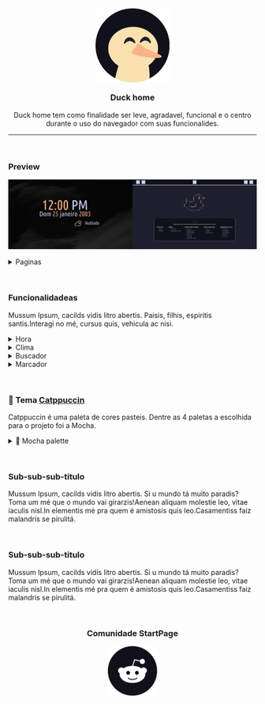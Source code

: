 <!--Start Page personalizada-->
<div  align="center">
<h3> <img src="md_assets/svg/icone.svg" width="150" height="150" alt="duck-home Logo"/>

Duck home
</h3>

Duck home tem como finalidade ser leve, agradavel, funcional e o centro durante o uso do navegador com suas funcionalides.
</div>

---

&nbsp;

### Preview

<img src="md_assets/preview/home_frame.png" width="50%" alt="preview"></img><img src="md_assets/preview/tela_principal.png" width="50%" alt="preview"></img>

<details><summary>Paginas</summary>
<img src="md_assets/preview/home_frame.png" alt="preview"></img>
<img src="md_assets/preview/tela_principal.png"></img>
<img src="md_assets/preview/tela_segundaria.png" alt="preview"></img>
</details>

&nbsp;

### Funcionalidadeas

Mussum Ipsum, cacilds vidis litro abertis. Paisis, filhis, espiritis santis.Interagi no mé, cursus quis, vehicula ac nisi.
<details><summary>Hora</summary>
algo
</details>

<details><summary>Clima</summary>
algo
</details>

<details><summary>Buscador</summary>
algo
</details>

<details><summary>Marcador</summary>
algo
</details>

&nbsp;


### 🎨 Tema <a href="https://github.com/catppuccin">Catppuccin</a>

Catppuccin é uma paleta de cores pasteis. Dentre as 4 paletas a escolhida para o projeto foi a Mocha.

<details><summary>🌿 Mocha palette</summary>
<table>
 <tr>
  <th></th>
  <th>Labels</th>
  <th>Hex</th>
  <th></th>
  <th>Labels</th>
  <th>Hex</th>
 </tr>
 <tr>
  <td><img src="md_assets/palette/circles/mocha_rosewater.png" height="25" width="25"/></td>
  <td>Rosewater</td>
  <td><code>#f5e0dc</code></td>
  <td><img src="md_assets/palette/circles/mocha_text.png" height="25" width="25"/></td>
  <td>Text</td>
  <td><code>#cdd6f4</code></td>
 </tr>
 <tr>
  <td><img src="md_assets/palette/circles/mocha_flamingo.png" height="25" width="25"/></td>
  <td>Flamingo</td>
  <td><code>#f2cdcd</code></td>
  <td><img src="md_assets/palette/circles/mocha_subtext1.png" height="25" width="25"/></td>
  <td>Subtext1</td>
  <td><code>#bac2de</code></td>
 </tr>
 <tr>
  <td><img src="md_assets/palette/circles/mocha_pink.png" height="25" width="25"/></td>
  <td>Pink</td>
  <td><code>#f5c2e7</code></td>
  <td><img src="md_assets/palette/circles/mocha_subtext0.png" height="25" width="25"/></td>
  <td>Subtext0</td>
  <td><code>#a6adc8</code></td>
 </tr>
 <tr>
  <td><img src="md_assets/palette/circles/mocha_mauve.png" height="25" width="25"/></td>
  <td>Mauve</td>
  <td><code>#cba6f7</code></td>
  <td><img src="md_assets/palette/circles/mocha_overlay2.png" height="25" width="25"/></td>
  <td>Overlay2</td>
  <td><code>#9399b2</code></td>
 </tr>
 <tr>
  <td><img src="md_assets/palette/circles/mocha_red.png" height="25" width="25"/></td>
  <td>Red</td>
  <td><code>#f38ba8</code></td>
  <td><img src="md_assets/palette/circles/mocha_overlay1.png" height="25" width="25"/></td>
  <td>Overlay1</td>
  <td><code>#7f849c</code></td>
 </tr>
 <tr>
  <td><img src="md_assets/palette/circles/mocha_maroon.png" height="25" width="25"/></td>
  <td>Maroon</td>
  <td><code>#eba0ac</code></td>
  <td><img src="md_assets/palette/circles/mocha_overlay0.png" height="25" width="25"/></td>
  <td>Overlay0</td>
  <td><code>#6c7086</code></td>
 </tr>
 <tr>
  <td><img src="md_assets/palette/circles/mocha_peach.png" height="25" width="25"/></td>
  <td>Peach</td>
  <td><code>#fab387</code></td>
  <td><img src="md_assets/palette/circles/mocha_surface2.png" height="25" width="25"/></td>
  <td>Surface2</td>
  <td><code>#585b70</code></td>
 </tr>
 <tr>
  <td><img src="md_assets/palette/circles/mocha_yellow.png" height="25" width="25"/></td>
  <td>Yellow</td>
  <td><code>#f9e2af</code></td>
  <td><img src="md_assets/palette/circles/mocha_surface1.png" height="25" width="25"/></td>
  <td>Surface1</td>
  <td><code>#45475a</code></td>
 </tr>
 <tr>
  <td><img src="md_assets/palette/circles/mocha_green.png" height="25" width="25"/></td>
  <td>Green</td>
  <td><code>#a6e3a1</code></td>
  <td><img src="md_assets/palette/circles/mocha_surface0.png" height="25" width="25"/></td>
  <td>Surface0</td>
  <td><code>#313244</code></td>
 </tr>
 <tr>
  <td><img src="md_assets/palette/circles/mocha_teal.png" height="25" width="25"/></td>
  <td>Teal</td>
  <td><code>#313244</code></td>
  <td><img src="md_assets/palette/circles/mocha_base.png" height="25" width="25"/></td>
  <td>Base</td>
  <td><code>#1e1e2e</code></td>
 </tr>
 <tr>
  <td><img src="md_assets/palette/circles/mocha_sky.png" height="25" width="25"/></td>
  <td>Sky</td>
  <td><code>#89dceb</code></td>
  <td><img src="md_assets/palette/circles/mocha_mantle.png" height="25" width="25"/></td>
  <td>Mantle</td>
  <td><code>#181825</code></td>
 </tr>
 <tr>
  <td><img src="md_assets/palette/circles/mocha_sapphire.png" height="25" width="25"/></td>
  <td>Sapphire</td>
  <td><code>#74c7ec</code></td>
  <td><img src="md_assets/palette/circles/mocha_crust.png" height="25" width="25"/></td>
  <td>Crust</td>
  <td><code>#11111b</code></td>
 </tr>
 <tr>
  <td><img src="md_assets/palette/circles/mocha_blue.png" height="25" width="25"/></td>
  <td>Blue</td>
  <td><code>#89b4fa</code></td>
 </tr>
 <tr>
  <td><img src="md_assets/palette/circles/mocha_lavender.png" height="25" width="25"/></td>
  <td>Lavender</td>
  <td><code>#b4befe</code></td>
</table>
</details>

&nbsp;

### Sub-sub-sub-titulo

Mussum Ipsum, cacilds vidis litro abertis. Si u mundo tá muito paradis? Toma um mé que o mundo vai girarzis!Aenean aliquam molestie leo, vitae iaculis nisl.In elementis mé pra quem é amistosis quis leo.Casamentiss faiz malandris se pirulitá.

&nbsp;

### Sub-sub-sub-titulo

Mussum Ipsum, cacilds vidis litro abertis. Si u mundo tá muito paradis? Toma um mé que o mundo vai girarzis!Aenean aliquam molestie leo, vitae iaculis nisl.In elementis mé pra quem é amistosis quis leo.Casamentiss faiz malandris se pirulitá.

&nbsp;

<div align="center">

### Comunidade StartPage


<a href="https://reddit.com/r/startpages" ><img src="md_assets/svg/logo_reddit.svg" width="100" height="100" alt="Reddit Logo"/></a>
</div>
